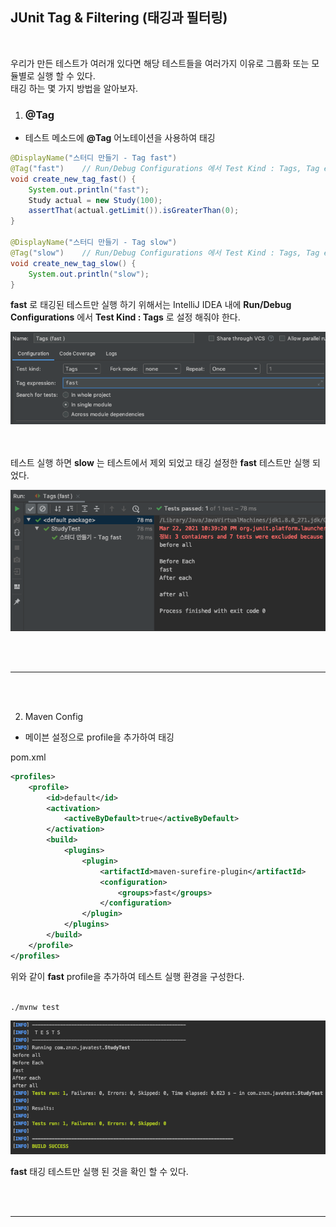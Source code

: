 ## JUnit Tag & Filtering (태깅과 필터링)
<br>

우리가 만든 테스트가 여러개 있다면 해당 테스트들을 여러가지 이유로 그룹화 또는 모듈별로 실행 할 수 있다.<br>
태깅 하는 몇 가지 방법을 알아보자.

1. ### @Tag
* 테스트 메소드에 **@Tag** 어노테이션을 사용하여 태깅

```java
@DisplayName("스터디 만들기 - Tag fast")
@Tag("fast")    // Run/Debug Configurations 에서 Test Kind : Tags, Tag expressions: fast 설정 시 해당 테스트만 실행
void create_new_tag_fast() {
    System.out.println("fast");
    Study actual = new Study(100);
    assertThat(actual.getLimit()).isGreaterThan(0);
}

@DisplayName("스터디 만들기 - Tag slow")
@Tag("slow")    // Run/Debug Configurations 에서 Test Kind : Tags, Tag expressions: slow 설정 시 해당 테스트만 실행
void create_new_tag_slow() {
    System.out.println("slow");
}
```

**fast** 로 태깅된 테스트만 실행 하기 위해서는 IntelliJ IDEA 내에 **Run/Debug Configurations** 에서 **Test Kind : Tags** 로 설정 해줘야 한다.

![](img/2021-03-22_tag01.png)
<br><br><br>


테스트 실행 하면 **slow** 는 테스트에서 제외 되었고 태깅 설정한 **fast** 테스트만 실행 되었다.

![](img/2021-03-22_tag02.png)

<br><br>
<hr>
<br><br>

2. Maven Config
* 메이븐 설정으로 profile을 추가하여 태깅

pom.xml
```xml
<profiles>
    <profile>
        <id>default</id>
        <activation>
            <activeByDefault>true</activeByDefault>
        </activation>
        <build>
            <plugins>
                <plugin>
                    <artifactId>maven-surefire-plugin</artifactId>
                    <configuration>
                        <groups>fast</groups>
                    </configuration>
                </plugin>
            </plugins>
        </build>
    </profile>
</profiles>
```

위와 같이 **fast** profile을 추가하여 테스트 실행 환경을 구성한다.<br><br>

```
./mvnw test
```
![](img/2021-03-22_tag03.png)

**fast** 태깅 테스트만 실행 된 것을 확인 할 수 있다.

<br><br>
<hr>
<br><br>





